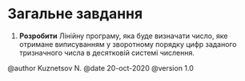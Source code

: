 # Загальне завдання

1. **Розробити** Лінійну програму, яка буде визначати число, яке отримане виписуванням у зворотному порядку цифр заданого тризначного числа в десятковій системі числення.

@author Kuznetsov N.
@date 20-oct-2020
@version 1.0